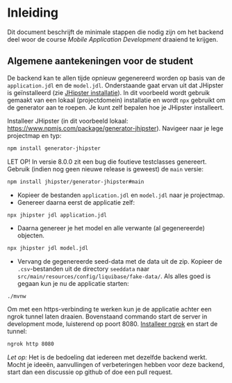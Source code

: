 # Inleiding

Dit document beschrijft de minimale stappen die nodig zijn om het backend deel woor de course *Mobile Application Development* draaiend te krijgen.

## Algemene aantekeningen voor de student

De backend kan te allen tijde opnieuw gegenereerd worden op basis van de `application.jdl` en de `model.jdl`. Onderstaande gaat ervan uit dat JHipster is geïnstalleerd (zie [JHipster installatie](https://www.jhipster.tech/installation/)). In dit voorbeeld wordt gebruik gemaakt van een lokaal (projectdomein) installatie en wordt `npx` gebruikt om de generator aan te roepen. Je kunt zelf bepalen hoe je JHipster installeert.

Installeer JHipster (in dit voorbeeld lokaal: https://www.npmjs.com/package/generator-jhipster). Navigeer naar je lege projectmap en typ:

```bash
npm install generator-jhipster
```

LET OP! In versie 8.0.0 zit een bug die foutieve testclasses genereert. Gebruik (indien nog geen nieuwe release is geweest) de `main` versie:

```bash
npm install jhipster/generator-jhipster#main
```

- Kopieer de bestanden `application.jdl` en `model.jdl` naar je projectmap.
- Genereer daarna eerst de applicatie zelf:

```bash
npx jhipster jdl application.jdl
```

- Daarna genereer je het model en alle verwante (al gegenereerde) objecten.

```bash
npx jhipster jdl model.jdl
```

- Vervang de gegenereerde seed-data met de data uit de zip. Kopieer de `.csv`-bestanden uit de directory `seeddata` naar `src/main/resources/config/liquibase/fake-data/`. Als alles goed is gegaan kun je nu de applicatie starten:

```
./mvnw
```

Om met een https-verbinding te werken kun je de applicatie achter een ngrok tunnel laten draaien. Bovenstaand commando start de server in development mode, luisterend op poort 8080. [Installeer ngrok](https://ngrok.com/docs/getting-started/) en start de tunnel:

```bash
ngrok http 8080
```


*Let op:* Het is de bedoeling dat iedereen met dezelfde backend werkt. Mocht je ideeën, aanvullingen of verbeteringen hebben voor deze backend, start dan een discussie op github of doe een pull request.